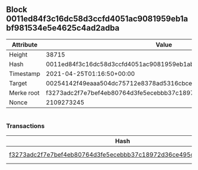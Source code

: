 ## Block 0011ed84f3c16dc58d3ccfd4051ac9081959eb1abf981534e5e4625c4ad2adba

Attribute | Value
--- | ---
Height | 38715
Hash | 0011ed84f3c16dc58d3ccfd4051ac9081959eb1abf981534e5e4625c4ad2adba
Timestamp | 2021-04-25T01:16:50+00:00
Target | 00254142f49eaaa504dc75712e8378ad5316cbcead634704b3734b6271167cc4
Merke root | f3273adc2f7e7bef4eb80764d3fe5ecebbb37c18972d36ce495cf3839b019b1f
Nonce | 2109273245

```

```

### Transactions

Hash | Amount
--- | ---
[f3273adc2f7e7bef4eb80764d3fe5ecebbb37c18972d36ce495cf3839b019b1f](f3273adc2f7e7bef4eb80764d3fe5ecebbb37c18972d36ce495cf3839b019b1f.md) | 10.00000000 SKEPTI 

